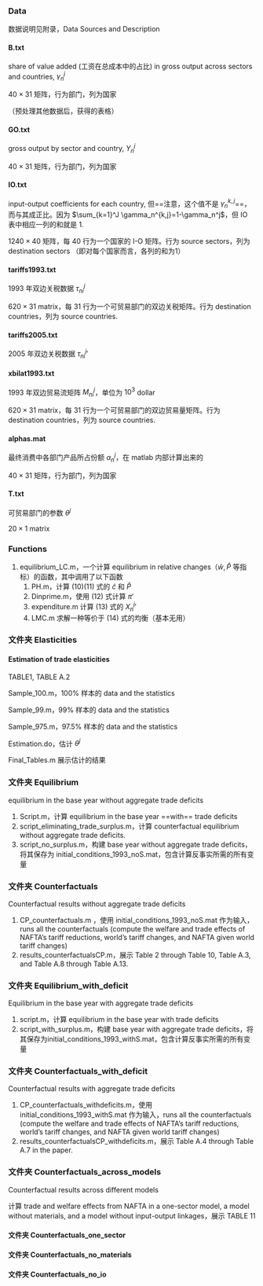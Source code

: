 ### Data

数据说明见附录，Data Sources and Description

#### B.txt

share of value added (工资在总成本中的占比) in gross output across sectors and countries, $\gamma_n^j$

$40 \times 31$ 矩阵，行为部门，列为国家

（预处理其他数据后，获得的表格）

#### GO.txt

gross output by sector and country, $Y_n^j$

$40 \times 31$ 矩阵，行为部门，列为国家

#### IO.txt

input-output coefficients for each country, 但==注意，这个值不是 $\gamma_n^{k,j}$==，而与其成正比。因为 $\sum_{k=1}^J \gamma_n^{k,j}=1-\gamma_n^j$，但 IO 表中相应一列的和就是 1.

$1240 \times 40$ 矩阵，每 40 行为一个国家的 I-O 矩阵。行为 source sectors，列为 destination sectors （即对每个国家而言，各列的和为1）

#### tariffs1993.txt

1993 年双边关税数据 $\tau_{ni}^j$

$620 \times 31$ matrix，每 31 行为一个可贸易部门的双边关税矩阵。行为 destination countries，列为 source countries.

#### tariffs2005.txt

2005 年双边关税数据 ${\tau_{ni}^j}'$

#### xbilat1993.txt

1993 年双边贸易流矩阵 $M_{ni}^j$，单位为 $10^3$ dollar

$620 \times 31$ matrix，每 31 行为一个可贸易部门的双边贸易量矩阵。行为 destination countries，列为 source countries.

#### alphas.mat

最终消费中各部门产品所占份额 $\alpha_n^j$，在 matlab 内部计算出来的

$40 \times 31$ 矩阵，行为部门，列为国家

#### T.txt

可贸易部门的参数 $\theta^j$

$20 \times 1$ matrix

### Functions

1. equilibrium_LC.m，一个计算 equilibrium in relative changes（$\hat{w},  \hat{P}$ 等指标）的函数，其中调用了以下函数
   1. PH.m，计算 (10)(11) 式的 $\hat{c}$ 和 $\hat{P}$
   2. Dinprime.m，使用 (12) 式计算 $\pi'$
   3. expenditure.m 计算 (13) 式的 ${X_{n}^{j}}'$
   4. LMC.m 求解一种等价于 (14) 式的均衡（基本无用）

### 文件夹 Elasticities

#### Estimation of trade elasticities

TABLE1, TABLE A.2

Sample_100.m，100% 样本的 data and the statistics 

Sample_99.m，99% 样本的 data and the statistics 

Sample_975.m，97.5% 样本的 data and the statistics

Estimation.do，估计 $\theta^j$

Final_Tables.m 展示估计的结果

### 文件夹 Equilibrium

equilibrium in the base year without aggregate trade deficits

1. Script.m，计算 equilibrium in the base year ==with== trade deficits
2. script_eliminating_trade_surplus.m，计算 counterfactual equilibrium without aggregate trade deficits.
3. script_no_surplus.m，构建 base year without aggregate trade deficits，将其保存为 initial_conditions_1993_noS.mat，包含计算反事实所需的所有变量

### 文件夹 Counterfactuals

Counterfactual results without aggregate trade deficits

1. CP_counterfactuals.m ，使用 initial_conditions_1993_noS.mat 作为输入，runs all the counterfactuals (compute the welfare and trade effects of NAFTA’s tariff reductions, world’s tariff changes, and NAFTA given world tariff changes)
2. results_counterfactualsCP.m，展示 Table 2 through Table 10, Table A.3, and Table A.8 through Table A.13.

### 文件夹 Equilibrium_with_deficit

Equilibrium in the base year with aggregate trade deficits

1. script.m，计算 equilibrium in the base year with trade deficits
2. script_with_surplus.m，构建 base year with aggregate trade deficits，将其保存为initial_conditions_1993_withS.mat，包含计算反事实所需的所有变量

### 文件夹 Counterfactuals_with_deficit

Counterfactual results with aggregate trade deficits

1. CP_counterfactuals_withdeficits.m，使用 initial_conditions_1993_withS.mat 作为输入，runs all the counterfactuals (compute the welfare and trade effects of NAFTA’s tariff reductions, world’s tariff changes, and NAFTA given world tariff changes)
2. results_counterfactualsCP_withdeficits.m，展示 Table A.4 through Table A.7 in the paper.

### 文件夹 Counterfactuals_across_models

Counterfactual results across different models

计算 trade and welfare effects from NAFTA in a one-sector model, a model without materials, and a model 
without input-output linkages，展示 TABLE 11

#### 文件夹 Counterfactuals_one_sector

#### 文件夹 Counterfactuals_no_materials

#### 文件夹 Counterfactuals_no_io




